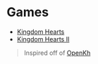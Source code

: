 # Games
* [Kingdom Hearts](kh/_index.md)
* [Kingdom Hearts II](kh2/_index.md)

> Inspired off of [OpenKh](https://openkh.dev/)
